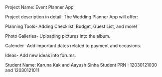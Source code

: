 Project Name: Event Planner App

Project description in detail:
The Wedding Planner App will offer:

Planning Tools-
Adding Checklist, Budget, Guest List, and more!

Photo Galleries-
Uploading pictures into the album.

Calender-
Add important dates related to payment and occasions.

Ideas-
Add new ideas into forums.

Student Name: Karuna Kak and Aayush Sinha
Student PRN : 12030121030 and 12030121011
